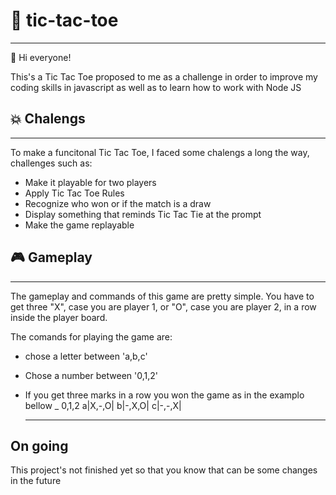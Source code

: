 # :space_invader: tic-tac-toe
  - - - -

:wave: Hi everyone!

This's a Tic Tac Toe proposed to me as a challenge in order to improve my coding skills in javascript as well as to learn how to work with Node JS



## :boom: Chalengs
  - - - -
To make a funcitonal Tic Tac Toe, I faced some chalengs a long the way, challenges such as:
* Make it playable for two players
* Apply Tic Tac Toe Rules
* Recognize who won or if the match is a draw
* Display something that reminds Tic Tac Tie at the prompt
* Make the game replayable

## :video_game: Gameplay
  - - - -

The gameplay and commands of this game are pretty simple. You have to get three "X", case you are player 1, or "O", case you are player 2, in a row inside the player board.

The comands for playing the game are: 
* chose a letter between 'a,b,c'
* Chose a number between '0,1,2'
* If you get three marks in a row you won the game as in the examplo bellow 
_ 0,1,2
a|X,-,O|
b|-,X,O|
c|-,-,X|

  - - - -
## On going
This project's not finished yet so that you know that can be some changes in the future